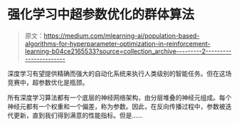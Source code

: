 # 强化学习中超参数优化的群体算法

> 原文：<https://medium.com/mlearning-ai/population-based-algorithms-for-hyperparameter-optimization-in-reinforcement-learning-b04ce2165533?source=collection_archive---------2----------------------->

深度学习有望提供精确而强大的自动化系统来执行人类级别的智能任务。但在这场竞赛中，超参数优化是瓶颈。

所有深度学习算法都有一个底层的神经网络架构，由分层堆叠的神经元组成。每个神经元都有一个权重和一个偏差，称为参数。因此，在反向传播过程中，参数被迭代更新，直到我们得到满意的性能指标。但是……